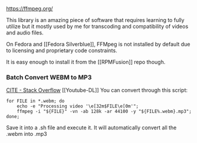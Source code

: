 https://ffmpeg.org/

This library is an amazing piece of software that requires learning to fully utilize but it mostly used by me for transcoding and compatibility of videos and audio files.

On Fedora and [[Fedora Silverblue]], FFMpeg is not installed by default due to licensing and proprietary code constraints.

It is easy enough to install it from the [[RPMFusion]] repo though.


### Batch Convert WEBM to MP3
[CITE - Stack Overflow](https://stackoverflow.com/posts/66798358/timeline)
[[Youtube-DL]]
You can convert through this script:

```
for FILE in *.webm; do
    echo -e "Processing video '\e[32m$FILE\e[0m'";
    ffmpeg -i "${FILE}" -vn -ab 128k -ar 44100 -y "${FILE%.webm}.mp3";
done;
```

Save it into a .sh file and execute it. It will automatically convert all the .webm into .mp3
